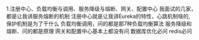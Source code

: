 1.注册中心、负载均衡与调用、服务降级与熔断、网关、配置中心
我面试的几家，都是让我讲服务熔断的机制
注册中心就是让我讲Eureka的特性，心跳机制啥的, 保护机制是为了干什么
负载均衡调用，问的都是那7种负载均衡算法
服务降级和熔断、问的都是原理
网关和配置中心基本上都没有问
数据库优化必问
redis必问